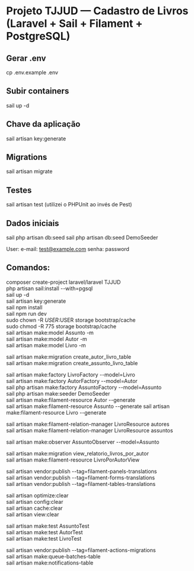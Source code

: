 # Projeto  TJJUD — Cadastro de Livros (Laravel + Sail + Filament + PostgreSQL) 

## Gerar .env 
cp .env.example .env

## Subir containers 
sail up -d

## Chave da aplicação
sail artisan key:generate

## Migrations 
sail artisan migrate 

## Testes
sail artisan test (utilizei o PHPUnit ao invés de Pest)

## Dados iniciais 
sail php artisan db:seed 
sail php artisan db:seed DemoSeeder 


User: 
e-mail: test@example.com 
senha: password




## Comandos: 
composer create-project laravel/laravel TJJUD  
php artisan sail:install --with=pgsql  
sail up -d  
sail artisan key:generate   
sail npm install  
sail npm run dev  
sudo chown -R $USER:$USER storage bootstrap/cache  
sudo chmod -R 775 storage bootstrap/cache  
sail artisan make:model Assunto -m  
sail artisan make:model Autor -m  
sail artisan make:model Livro -m  
 
sail artisan make:migration create_autor_livro_table  
sail artisan make:migration create_assunto_livro_table  
 
sail artisan make:factory LivroFactory --model=Livro  
sail artisan make:factory AutorFactory --model=Autor  
sail php artisan make:factory AssuntoFactory --model=Assunto  
sail php artisan make:seeder DemoSeeder  
sail artisan make:filament-resource Autor --generate  
sail artisan make:filament-resource Assunto --generate 
sail artisan make:filament-resource Livro --generate 
 
sail artisan make:filament-relation-manager LivroResource autores  
sail artisan make:filament-relation-manager LivroResource assuntos  
 
sail artisan make:observer AssuntoObserver --model=Assunto  
 
sail artisan make:migration view_relatorio_livros_por_autor  
sail artisan make:filament-resource LivroPorAutorView  
 
sail artisan vendor:publish --tag=filament-panels-translations  
sail artisan vendor:publish --tag=filament-forms-translations  
sail artisan vendor:publish --tag=filament-tables-translations  
 
sail artisan optimize:clear  
sail artisan config:clear  
sail artisan cache:clear  
sail artisan view:clear  
 
sail artisan make:test AssuntoTest  
sail artisan make:test AutorTest  
sail artisan make:test LivroTest  
 
sail artisan vendor:publish --tag=filament-actions-migrations  
sail artisan make:queue-batches-table  
sail artisan make:notifications-table  
